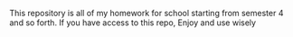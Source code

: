 This repository is all of my homework for school starting from semester 4 and so forth.
If you have access to this repo, Enjoy and use wisely

